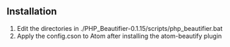## Installation

1. Edit the directories in ./PHP_Beautifier-0.1.15/scripts/php_beautifier.bat
2. Apply the config.cson to Atom after installing the atom-beautify plugin
